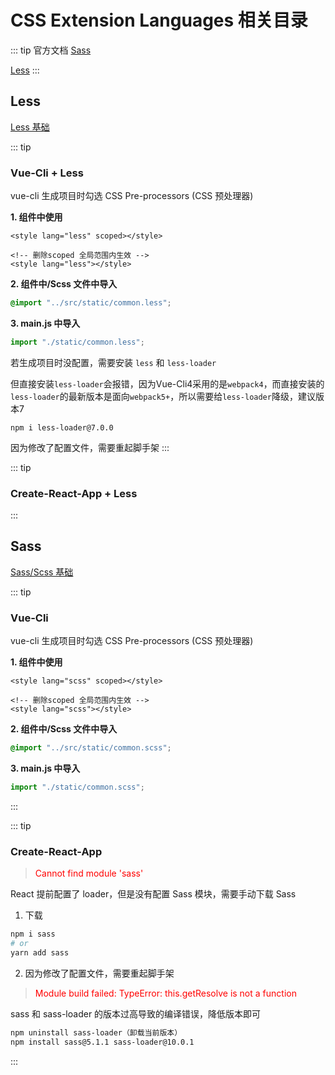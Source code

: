 # CSS Extension Languages 相关目录

::: tip 官方文档
[Sass](https://www.sass.hk/)

[Less](https://less.bootcss.com/)
:::

## Less

[Less 基础](./Less.md)

::: tip <h3>Vue-Cli + Less</h3>
vue-cli 生成项目时勾选 CSS Pre-processors (CSS 预处理器)

**1. 组件中使用**
```vue
<style lang="less" scoped></style>

<!-- 删除scoped 全局范围内生效 -->
<style lang="less"></style>
```

**2. 组件中/Scss 文件中导入**

```scss
@import "../src/static/common.less";
```

**3. main.js 中导入**

```js
import "./static/common.less";
```

若生成项目时没配置，需要安装 `less` 和 `less-loader`

但直接安装`less-loader`会报错，因为Vue-Cli4采用的是`webpack4`，而直接安装的`less-loader`的最新版本是面向`webpack5+`，所以需要给`less-loader`降级，建议版本7

```npm
npm i less-loader@7.0.0
```
因为修改了配置文件，需要重起脚手架
:::

::: tip <h3>Create-React-App + Less</h3>

:::

## Sass

[Sass/Scss 基础](./Scss.md)

::: tip <h3>Vue-Cli</h3>
vue-cli 生成项目时勾选 CSS Pre-processors (CSS 预处理器)

**1. 组件中使用**

```vue
<style lang="scss" scoped></style>

<!-- 删除scoped 全局范围内生效 -->
<style lang="scss"></style>
```

**2. 组件中/Scss 文件中导入**

```scss
@import "../src/static/common.scss";
```

**3. main.js 中导入**

```js
import "./static/common.scss";
```

:::

::: tip <h3>Create-React-App</h3>
> <span style="color:red">Cannot find module 'sass'</span>

React 提前配置了 loader，但是没有配置 Sass 模块，需要手动下载 Sass
1. 下载
```bash
npm i sass
# or
yarn add sass
```
2. 因为修改了配置文件，需要重起脚手架


> <span style="color:red">Module build failed: TypeError: this.getResolve is not a function</span>

sass 和 sass-loader 的版本过高导致的编译错误，降低版本即可

```bash
npm uninstall sass-loader（卸载当前版本）
npm install sass@5.1.1 sass-loader@10.0.1
```

:::
